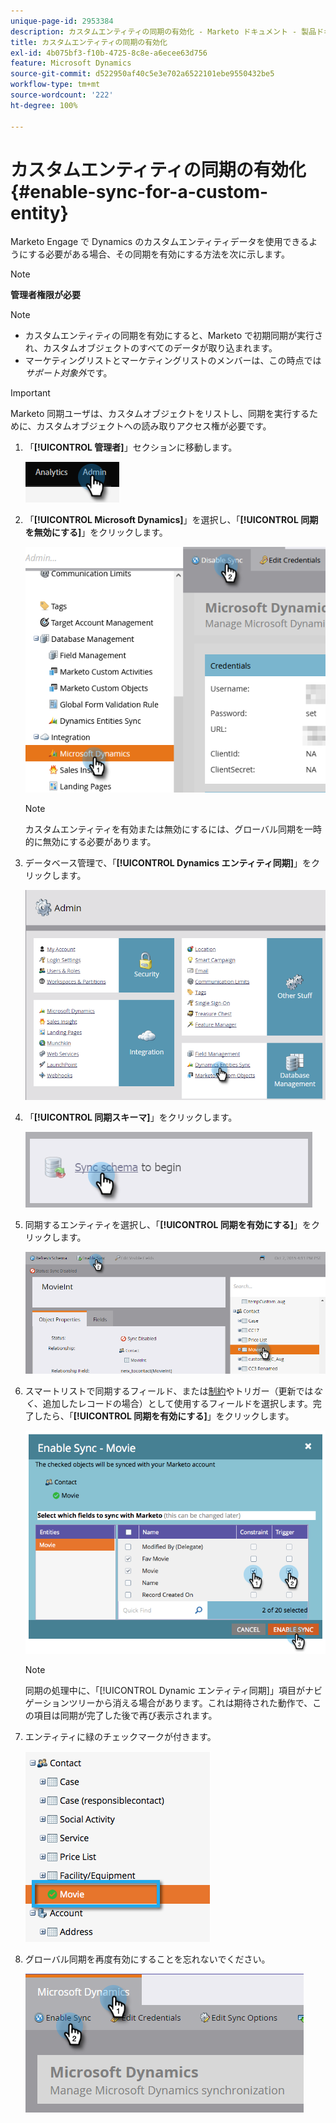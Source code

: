 ```yaml
---
unique-page-id: 2953384
description: カスタムエンティティの同期の有効化 - Marketo ドキュメント - 製品ドキュメント
title: カスタムエンティティの同期の有効化
exl-id: 4b075bf3-f10b-4725-8c8e-a6ecee63d756
feature: Microsoft Dynamics
source-git-commit: d522950af40c5e3e702a6522101ebe9550432be5
workflow-type: tm+mt
source-wordcount: '222'
ht-degree: 100%

---
```


# カスタムエンティティの同期の有効化 {#enable-sync-for-a-custom-entity}

Marketo Engage で Dynamics のカスタムエンティティデータを使用できるようにする必要がある場合、その同期を有効にする方法を次に示します。

>[!NOTE]
>
>**管理者権限が必要**

>[!NOTE]
>
>* カスタムエンティティの同期を有効にすると、Marketo で初期同期が実行され、カスタムオブジェクトのすべてのデータが取り込まれます。
>* マーケティングリストとマーケティングリストのメンバーは、この時点では&#x200B;_サポート対象外_&#x200B;です。

>[!IMPORTANT]
>
>Marketo 同期ユーザは、カスタムオブジェクトをリストし、同期を実行するために、カスタムオブジェクトへの読み取りアクセス権が必要です。

1. 「**[!UICONTROL 管理者]**」セクションに移動します。

   ![](assets/enable-sync-for-a-custom-entity-1.png)

1. 「**[!UICONTROL Microsoft Dynamics]**」を選択し、「**[!UICONTROL 同期を無効にする]**」をクリックします。

   ![](assets/enable-sync-for-a-custom-entity-2.png)

   >[!NOTE]
   >
   >カスタムエンティティを有効または無効にするには、グローバル同期を一時的に無効にする必要があります。

1. データベース管理で、「**[!UICONTROL Dynamics エンティティ同期]**」をクリックします。

   ![](assets/enable-sync-for-a-custom-entity-3.png)

1. 「**[!UICONTROL 同期スキーマ]**」をクリックします。

   ![](assets/enable-sync-for-a-custom-entity-4.png)

1. 同期するエンティティを選択し、「**[!UICONTROL 同期を有効にする]**」をクリックします。

   ![](assets/enable-sync-for-a-custom-entity-5.png)

1. スマートリストで同期するフィールド、または[制約](/help/marketo/product-docs/core-marketo-concepts/smart-lists-and-static-lists/using-smart-lists/add-a-constraint-to-a-smart-list-filter.md)やトリガー（更新では&#x200B;_なく_、追加したレコードの場合）として使用するフィールドを選択します。完了したら、「**[!UICONTROL 同期を有効にする]**」をクリックします。

   ![](assets/enable-sync-for-a-custom-entity-6.png)

   >[!NOTE]
   >
   >同期の処理中に、「[!UICONTROL Dynamic エンティティ同期]」項目がナビゲーションツリーから消える場合があります。これは期待された動作で、この項目は同期が完了した後で再び表示されます。

1. エンティティに緑のチェックマークが付きます。

   ![](assets/enable-sync-for-a-custom-entity-7.png)

1. グローバル同期を再度有効にすることを忘れないでください。

   ![](assets/enable-sync-for-a-custom-entity-8.png)
